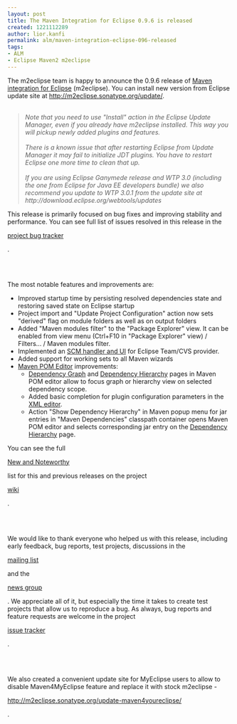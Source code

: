 ```yaml
---
layout: post
title: The Maven Integration for Eclipse 0.9.6 is released
created: 1221112289
author: lior.kanfi
permalink: alm/maven-integration-eclipse-096-released
tags:
- ALM
- Eclipse Maven2 m2eclipse
---
```

<p>The m2eclipse team is happy to announce the 0.9.6 release of <a href="http://m2eclipse.codehaus.org/">Maven integration for Eclipse</a> (m2eclipse). You can install new version from Eclipse update site at <a href="http://m2eclipse.sonatype.org/update/">http://m2eclipse.sonatype.org/update/</a>. <br />&nbsp;</p><blockquote><i> Note that you need to use &quot;Install&quot; action in the Eclipse Update Manager, even if you already have m2eclipse installed. This way you will pickup newly added plugins and features. <br /><br />There is a known issue that after restarting Eclipse from Update Manager it may fail to initialize JDT plugins. You have to restart Eclipse one more time to clean that up. <br /><br />If you are using Eclipse Ganymede release and WTP 3.0 (including the one from Eclipse for Java EE developers bundle) we also recommend you update to WTP 3.0.1 from the update site at http://download.eclipse.org/webtools/updates </i></blockquote><p>This release is primarily focused on bug fixes and improving stability and performance. You can see full list of issues resolved in this release in the</p><a href="http://tinyurl.com/6cqkt4">project bug tracker</a><p>.</p><br /><br /><p>The most notable features and improvements are:</p><ul><li>Improved startup time by persisting resolved dependencies state and restoring saved state on Eclipse startup</li><li>Project import and &quot;Update Project Configuration&quot; action now sets &quot;derived&quot; flag on module folders as well as on output folders</li><li>Added &quot;Maven modules filter&quot; to the &quot;Package Explorer&quot; view. It can be enabled from view menu (Ctrl+F10 in &quot;Package Explorer&quot; view) / Filters... / Maven modules filter.</li><li>Implemented an <a href="http://docs.codehaus.org/display/M2ECLIPSE/Integration+with+Eclipse+Team+CVS">SCM handler and UI</a> for Eclipse Team/CVS provider.</li><li>Added support for working sets to all Maven wizards</li><li><a href="http://docs.codehaus.org/display/M2ECLIPSE/Maven+POM+editor">Maven POM Editor</a> improvements: <ul><li><a href="http://docs.codehaus.org/display/M2ECLIPSE/Maven+POM+editor#MavenPOMeditor-DependencyGraph">Dependency Graph</a> and <a href="http://docs.codehaus.org/display/M2ECLIPSE/Maven+POM+editor#MavenPOMeditor-DependencyHierarchyviewer">Dependency Hierarchy</a> pages in Maven POM editor allow to focus graph or hierarchy view on selected dependency scope.</li><li>Added basic completion for plugin configuration parameters in the <a href="http://docs.codehaus.org/display/M2ECLIPSE/Maven+POM+editor#MavenPOMeditor-XMLeditor">XML editor</a>.</li><li>Action &quot;Show Dependency Hierarchy&quot; in Maven popup menu for jar entries in &quot;Maven Dependencies&quot; classpath container opens Maven POM editor and selects corresponding jar entry on the <a href="http://docs.codehaus.org/display/M2ECLIPSE/Maven+POM+editor#MavenPOMeditor-DependencyHierarchyviewer">Dependency Hierarchy</a> page.</li></ul></li></ul><p>You can see the full</p><a href="http://docs.codehaus.org/display/M2ECLIPSE/New+and+Noteworthy">New and Noteworthy</a><p>list for this and previous releases on the project</p><a href="http://docs.codehaus.org/display/M2ECLIPSE">wiki</a><p>.</p><br /><br /><p>We would like to thank everyone who helped us with this release, including early feedback, bug reports, test projects, discussions in the</p><a href="http://m2eclipse.codehaus.org/mail-lists.html">mailing list</a><p>and the</p><a href="news://news.eclipse.org:119/eclipse.technology.m2e">news group</a><p>. We appreciate all of it, but especially the time it takes to create test projects that allow us to reproduce a bug. As always, bug reports and feature requests are welcome in the project</p><a href="http://jira.codehaus.org/browse/MNGECLIPSE">issue tracker</a><p>.</p><br /><br /><p>We also created a convenient update site for MyEclipse users to allow to disable Maven4MyEclipse feature and replace it with stock m2eclipse -</p><a href="http://m2eclipse.sonatype.org/update-maven4youreclipse/">http://m2eclipse.sonatype.org/update-maven4youreclipse/</a><p>.</p>
